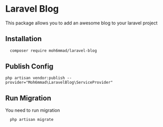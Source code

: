 # Laravel Blog
This package allows you to add an awesome blog to your laravel project

## Installation
```bash
  composer require moh6mmad/laravel-blog
```
## Publish Config
```shell
php artisan vendor:publish --provider="Moh6mmad\LaravelBlog\ServiceProvider"
```

## Run Migration
You need to run migration
```bash
  php artisan migrate
```
